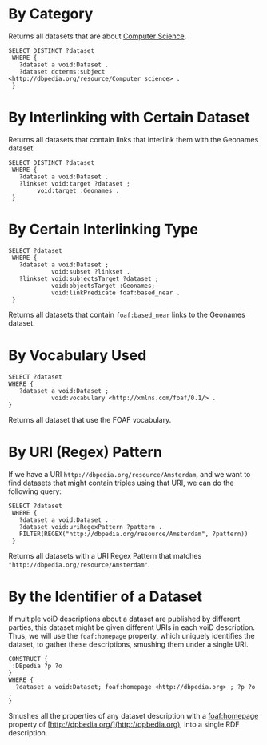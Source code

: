 # By Category #

Returns all datasets that are about [Computer Science](http://dbpedia.org/resource/Computer_science).

```
SELECT DISTINCT ?dataset
 WHERE {
   ?dataset a void:Dataset .
   ?dataset dcterms:subject <http://dbpedia.org/resource/Computer_science> .
 }
```


# By Interlinking with Certain Dataset #

Returns all datasets that contain links that interlink them with the Geonames dataset.

```
SELECT DISTINCT ?dataset
 WHERE {
   ?dataset a void:Dataset .
   ?linkset void:target ?dataset ;
   	    void:target :Geonames .
 }
```

# By Certain Interlinking Type #
```
SELECT ?dataset 
 WHERE { 
   ?dataset a void:Dataset ;
            void:subset ?linkset .
   ?linkset void:subjectsTarget ?dataset ;
            void:objectsTarget :Geonames;
            void:linkPredicate foaf:based_near .
 }
```

Returns all datasets that contain `foaf:based_near` links to the Geonames dataset.

# By Vocabulary Used #
```
SELECT ?dataset
WHERE {
   ?dataset a void:Dataset ;
            void:vocabulary <http://xmlns.com/foaf/0.1/> .
}
```

Returns all dataset that use the FOAF vocabulary.

# By URI (Regex) Pattern #

If we have a URI `http://dbpedia.org/resource/Amsterdam`, and we want to find datasets that might contain triples using that URI, we can do the following query:

```
SELECT ?dataset
 WHERE {
   ?dataset a void:Dataset .
   ?dataset void:uriRegexPattern ?pattern .
   FILTER(REGEX("http://dbpedia.org/resource/Amsterdam", ?pattern))
 }
```

Returns all datasets with a URI Regex Pattern that matches `"http://dbpedia.org/resource/Amsterdam"`.

# By the Identifier of a Dataset #
If multiple voiD descriptions about a dataset are published by different parties, this dataset might be given different URIs in each voiD description. Thus, we will use the `foaf:homepage` property, which uniquely identifies the dataset, to gather these descriptions, smushing them under a single URI.

```
CONSTRUCT {
 :DBpedia ?p ?o
}
WHERE {
  ?dataset a void:Dataset; foaf:homepage <http://dbpedia.org> ; ?p ?o .
}
```

Smushes all the properties of any dataset description with a [foaf:homepage](http://xmlns.com/foaf/spec/homepage) property of [http://dpbedia.org/](http://dpbedia.org), into a single RDF description.